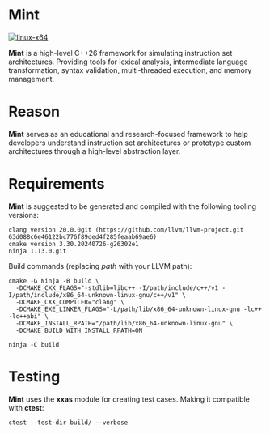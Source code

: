 # Mint

[![linux-x64](https://github.com/xxas/mint/actions/workflows/linux-x64.yml/badge.svg)](https://github.com/xxas/mint/actions/workflows/linux-x64.yml)

**Mint** is a high-level C++26 framework for simulating instruction set architectures. Providing tools for lexical analysis, intermediate language transformation, syntax validation, multi-threaded execution, and memory management.

# Reason

**Mint** serves as an educational and research-focused framework to help developers understand instruction set architectures or prototype custom architectures through a high-level abstraction layer.

# Requirements
**Mint** is suggested to be generated and compiled with the following tooling versions:
```
clang version 20.0.0git (https://github.com/llvm/llvm-project.git 63d088c6e46122bc776f89ded4f285feaab69ae6)
cmake version 3.30.20240726-g26302e1
ninja 1.13.0.git
```

Build commands (replacing *path* with your LLVM path):
```
cmake -G Ninja -B build \
  -DCMAKE_CXX_FLAGS="-stdlib=libc++ -I/path/include/c++/v1 -I/path/include/x86_64-unknown-linux-gnu/c++/v1" \
  -DCMAKE_CXX_COMPILER="clang" \
  -DCMAKE_EXE_LINKER_FLAGS="-L/path/lib/x86_64-unknown-linux-gnu -lc++ -lc++abi" \
  -DCMAKE_INSTALL_RPATH="/path/lib/x86_64-unknown-linux-gnu" \
  -DCMAKE_BUILD_WITH_INSTALL_RPATH=ON

ninja -C build
```
# Testing
**Mint** uses the **xxas** module for creating test cases. Making it compatible with **ctest**:
```
ctest --test-dir build/ --verbose
```
